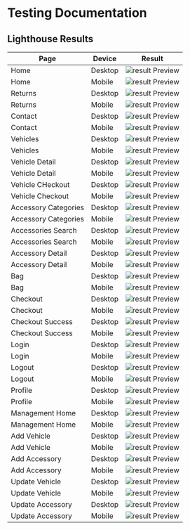 # Testing Documentation

## Lighthouse Results

|Page|Device|Result|
|-----|-----|-----|
|Home|Desktop|![result Preview](static/images/readme/lighthouse-results/index-desktop.png)|
|Home|Mobile|![result Preview](static/images/readme/lighthouse-results/index-mobile.png)|
|Returns|Desktop|![result Preview](static/images/readme/lighthouse-results/returns-desktop.png)|
|Returns|Mobile|![result Preview](static/images/readme/lighthouse-results/returns-mobile.png)|
|Contact|Desktop|![result Preview](static/images/readme/lighthouse-results/contact-desktop.png)|
|Contact|Mobile|![result Preview](static/images/readme/lighthouse-results/contact-mobile.png)|
|Vehicles|Desktop|![result Preview](static/images/readme/lighthouse-results/vehicle-desktop.png)|
|Vehicles|Mobile|![result Preview](static/images/readme/lighthouse-results/vehicle-mobile.png)|
|Vehicle Detail|Desktop|![result Preview](static/images/readme/lighthouse-results/vehicle-detail-desktop.png)|
|Vehicle Detail|Mobile|![result Preview](static/images/readme/lighthouse-results/vehicle-detail-mobile.png)|
|Vehicle CHeckout|Desktop|![result Preview](static/images/readme/lighthouse-results/vehile_checkout-desktop.png)|
|Vehicle Checkout|Mobile|![result Preview](static/images/readme/lighthouse-results/vehile_checkout-mobile.png)|
|Accessory Categories|Desktop|![result Preview](static/images/readme/lighthouse-results/accessories-desktop.png)|
|Accessory Categories|Mobile|![result Preview](static/images/readme/lighthouse-results/accessories-mobile.png)|
|Accessories Search|Desktop|![result Preview](static/images/readme/lighthouse-results/accessories-search-desktop.png)|
|Accessories Search|Mobile|![result Preview](static/images/readme/lighthouse-results/accessories-search-mobile.png)|
|Accessory Detail|Desktop|![result Preview](static/images/readme/lighthouse-results/accessot-detail-desktop.png)|
|Accessory Detail|Mobile|![result Preview](static/images/readme/lighthouse-results/accessot-detail-mobile.png)|
|Bag|Desktop|![result Preview](static/images/readme/lighthouse-results/bag-desktop.png)|
|Bag|Mobile|![result Preview](static/images/readme/lighthouse-results/bag-mobile.png)|
|Checkout|Desktop|![result Preview](static/images/readme/lighthouse-results/checkout-desktop.png)|
|Checkout|Mobile|![result Preview](static/images/readme/lighthouse-results/checkout-desktop.png)|
|Checkout Success|Desktop|![result Preview](static/images/readme/lighthouse-results/checkout-success-desktop.png)|
|Checkout Success|Mobile|![result Preview](static/images/readme/lighthouse-results/checkout-success-mobile.png)|
|Login|Desktop|![result Preview](static/images/readme/lighthouse-results/login-desktop.png)|
|Login|Mobile|![result Preview](static/images/readme/lighthouse-results/login-mobile.png)|
|Logout|Desktop|![result Preview](static/images/readme/lighthouse-results/logout-desktop.png)|
|Logout|Mobile|![result Preview](static/images/readme/lighthouse-results/logout-mobile.png)|
|Profile|Desktop|![result Preview](static/images/readme/lighthouse-results/profile-desktop.png)|
|Profile|Mobile|![result Preview](static/images/readme/lighthouse-results/profile-mobile.png)|
|Management Home|Desktop|![result Preview](static/images/readme/lighthouse-results/management-home-desktop.png)|
|Management Home|Mobile|![result Preview](static/images/readme/lighthouse-results/management-home-mobile.png)|
|Add Vehicle|Desktop|![result Preview](static/images/readme/lighthouse-results/add-vehicle-desktop.png)|
|Add Vehicle|Mobile|![result Preview](static/images/readme/lighthouse-results/add-vehicle-mobile.png)|
|Add Accessory|Desktop|![result Preview](static/images/readme/lighthouse-results/add-accessory-desktop.png)|
|Add Accessory|Mobile|![result Preview](static/images/readme/lighthouse-results/add-accessory-desktop.png)|
|Update Vehicle|Desktop|![result Preview](static/images/readme/lighthouse-results/update-vehicle-desktop.png)|
|Update Vehicle|Mobile|![result Preview](static/images/readme/lighthouse-results/update-vehicle-mobile.png)|
|Update Accessory|Desktop|![result Preview](static/images/readme/lighthouse-results/update-accesory-desktop.png)|
|Update Accessory|Mobile|![result Preview](static/images/readme/lighthouse-results/update-accesory-mobile.png)|
